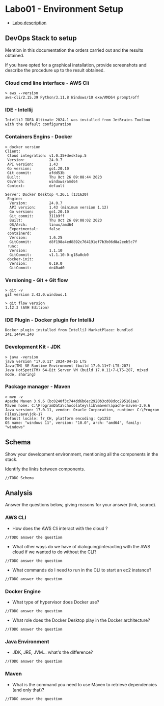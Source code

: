 # Labo01 - Environment Setup

* [Labo description](https://cpnv-es-ngy.gitbook.io/vir1/labs/labo01-environment-setup)

## DevOps Stack to setup

Mention in this documentation the orders carried out and the results obtained.

If you have opted for a graphical installation, provide screenshots and describe the procedure up to the result obtained.

### Cloud cmd line interface - AWS Cli

```
> aws --version
aws-cli/2.15.39 Python/3.11.8 Windows/10 exe/AMD64 prompt/off
```

### IDE - Intellij

```
IntelliJ IDEA Ultimate 2024.1 was installed from JetBrains Toolbox with the default configuration
```

### Containers Engins - Docker

```
> docker version
Client:
 Cloud integration: v1.0.35+desktop.5
 Version:           24.0.7
 API version:       1.43
 Go version:        go1.20.10
 Git commit:        afdd53b
 Built:             Thu Oct 26 09:08:44 2023
 OS/Arch:           windows/amd64
 Context:           default

Server: Docker Desktop 4.26.1 (131620)
 Engine:
  Version:          24.0.7
  API version:      1.43 (minimum version 1.12)
  Go version:       go1.20.10
  Git commit:       311b9ff
  Built:            Thu Oct 26 09:08:02 2023
  OS/Arch:          linux/amd64
  Experimental:     false
 containerd:
  Version:          1.6.25
  GitCommit:        d8f198a4ed8892c764191ef7b3b06d8a2eeb5c7f
 runc:
  Version:          1.1.10
  GitCommit:        v1.1.10-0-g18a0cb0
 docker-init:
  Version:          0.19.0
  GitCommit:        de40ad0
```

### Versioning - Git + Git flow

```
> git -v
git version 2.43.0.windows.1

> git flow version
1.12.3 (AVH Edition)
```

### IDE Plugin - Docker plugin for IntelliJ

```
Docker plugin installed from IntelliJ MarketPlace: bundled 241.14494.240 
```

### Development Kit - JDK

```
> java -version
java version "17.0.11" 2024-04-16 LTS
Java(TM) SE Runtime Environment (build 17.0.11+7-LTS-207)
Java HotSpot(TM) 64-Bit Server VM (build 17.0.11+7-LTS-207, mixed mode, sharing)
```

### Package manager - Maven

```
> mvn -v
Apache Maven 3.9.6 (bc0240f3c744dd6b6ec2920b3cd08dcc295161ae)
Maven home: C:\ProgramData\chocolatey\lib\maven\apache-maven-3.9.6
Java version: 17.0.11, vendor: Oracle Corporation, runtime: C:\Program Files\Java\jdk-17
Default locale: fr_CH, platform encoding: Cp1252
OS name: "windows 11", version: "10.0", arch: "amd64", family: "windows"
```

## Schema

Show your development environment, mentioning all the components in the stack.

Identify the links between components.

```
//TODO Schema
```

## Analysis

Answer the questions below, giving reasons for your answer (link, source).

### AWS CLI

* How does the AWS Cli interact with the cloud ?

```
//TODO answer the question
```

* What other ways do we have of dialoguing/interacting with the AWS cloud if we wanted to do without the CLI?

```
//TODO answer the question
```

* What commands do I need to run in the CLI to start an ec2 instance?

```
//TODO answer the question
```

### Docker Engine

* What type of hypervisor does Docker use?

```
//TODO answer the question
```

* What role does the Docker Desktop play in the Docker architecture?

```
//TODO answer the question
```

### Java Environment

* JDK, JRE, JVM... what's the difference?

```
//TODO answer the question
```

### Maven

* What is the command you need to use Maven to retrieve dependencies (and only that)?

```
//TODO answer the question
```


